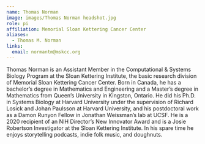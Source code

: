 ```yaml
---
name: Thomas Norman
image: images/Thomas Norman headshot.jpg
role: pi
affiliation: Memorial Sloan Kettering Cancer Center
aliases:
  - Thomas M. Norman
links:
  email: normantm@mskcc.org
---
```

Thomas Norman is an Assistant Member in the Computational & Systems Biology Program at the Sloan Kettering Institute, the basic research division of Memorial Sloan Kettering Cancer Center. Born in Canada, he has a bachelor’s degree in Mathematics and Engineering and a Master’s degree in Mathematics from Queen’s University in Kingston, Ontario. He did his Ph.D. in Systems Biology at Harvard University under the supervision of Richard Losick and Johan Paulsson at Harvard University, and his postdoctoral work as a Damon Runyon Fellow in Jonathan Weissman’s lab at UCSF. He is a 2020 recipient of an NIH Director’s New Innovator Award and is a Josie Robertson Investigator at the Sloan Kettering Institute. In his spare time he enjoys storytelling podcasts, indie folk music, and doughnuts.
